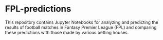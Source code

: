 # FPL-predictions
This repository contains Jupyter Notebooks for analyzing and predicting the results of football matches in Fantasy Premier League (FPL) and comparing these predictions with those made by various betting houses. 

